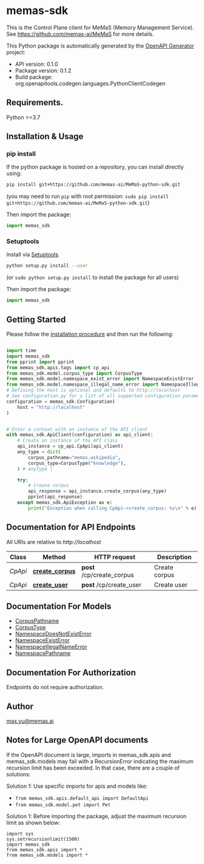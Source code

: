 # memas-sdk
This is the Control Plane client for MeMaS (Memory Management Service). 
See https://github.com/memas-ai/MeMaS for more details.

This Python package is automatically generated by the [OpenAPI Generator](https://openapi-generator.tech) project:

- API version: 0.1.0
- Package version: 0.1.2
- Build package: org.openapitools.codegen.languages.PythonClientCodegen

## Requirements.

Python &gt;&#x3D;3.7

<!-- ## Migration from other generators like python and python-legacy

### Changes
1. This generator uses spec case for all (object) property names and parameter names.
    - So if the spec has a property name like camelCase, it will use camelCase rather than camel_case
    - So you will need to update how you input and read properties to use spec case
2. Endpoint parameters are stored in dictionaries to prevent collisions (explanation below)
    - So you will need to update how you pass data in to endpoints
3. Endpoint responses now include the original response, the deserialized response body, and (todo)the deserialized headers
    - So you will need to update your code to use response.body to access deserialized data
4. All validated data is instantiated in an instance that subclasses all validated Schema classes and Decimal/str/list/tuple/frozendict/NoneClass/BoolClass/bytes/io.FileIO
    - This means that you can use isinstance to check if a payload validated against a schema class
    - This means that no data will be of type None/True/False
        - ingested None will subclass NoneClass
        - ingested True will subclass BoolClass
        - ingested False will subclass BoolClass
        - So if you need to check is True/False/None, instead use instance.is_true_oapg()/.is_false_oapg()/.is_none_oapg()
5. All validated class instances are immutable except for ones based on io.File
    - This is because if properties were changed after validation, that validation would no longer apply
    - So no changing values or property values after a class has been instantiated
6. String + Number types with formats
    - String type data is stored as a string and if you need to access types based on its format like date,
    date-time, uuid, number etc then you will need to use accessor functions on the instance
    - type string + format: See .as_date_oapg, .as_datetime_oapg, .as_decimal_oapg, .as_uuid_oapg
    - type number + format: See .as_float_oapg, .as_int_oapg
    - this was done because openapi/json-schema defines constraints. string data may be type string with no format
    keyword in one schema, and include a format constraint in another schema
    - So if you need to access a string format based type, use as_date_oapg/as_datetime_oapg/as_decimal_oapg/as_uuid_oapg
    - So if you need to access a number format based type, use as_int_oapg/as_float_oapg
7. Property access on AnyType(type unset) or object(dict) schemas
    - Only required keys with valid python names are properties like .someProp and have type hints
    - All optional keys may not exist, so properties are not defined for them
    - One can access optional values with dict_instance['optionalProp'] and KeyError will be raised if it does not exist
    - Use get_item_oapg if you need a way to always get a value whether or not the key exists
        - If the key does not exist, schemas.unset is returned from calling dict_instance.get_item_oapg('optionalProp')
        - All required and optional keys have type hints for this method, and @typing.overload is used
        - A type hint is also generated for additionalProperties accessed using this method
    - So you will need to update you code to use some_instance['optionalProp'] to access optional property
    and additionalProperty values
8. The location of the api classes has changed
    - Api classes are located in your_package.apis.tags.some_api
    - This change was made to eliminate redundant code generation
    - Legacy generators generated the same endpoint twice if it had > 1 tag on it
    - This generator defines an endpoint in one class, then inherits that class to generate
      apis by tags and by paths
    - This change reduces code and allows quicker run time if you use the path apis
        - path apis are at your_package.apis.paths.some_path
    - Those apis will only load their needed models, which is less to load than all of the resources needed in a tag api
    - So you will need to update your import paths to the api classes

### Why are Oapg and _oapg used in class and method names?
Classes can have arbitrarily named properties set on them
Endpoints can have arbitrary operationId method names set
For those reasons, I use the prefix Oapg and _oapg to greatly reduce the likelihood of collisions
on protected + public classes/methods.
oapg stands for OpenApi Python Generator.

### Object property spec case
This was done because when payloads are ingested, they can be validated against N number of schemas.
If the input signature used a different property name then that has mutated the payload.
So SchemaA and SchemaB must both see the camelCase spec named variable.
Also it is possible to send in two properties, named camelCase and camel_case in the same payload.
That use case should be support so spec case is used.

### Parameter spec case
Parameters can be included in different locations including:
- query
- path
- header
- cookie

Any of those parameters could use the same parameter names, so if every parameter
was included as an endpoint parameter in a function signature, they would collide.
For that reason, each of those inputs have been separated out into separate typed dictionaries:
- query_params
- path_params
- header_params
- cookie_params

So when updating your code, you will need to pass endpoint parameters in using those
dictionaries.

### Endpoint responses
Endpoint responses have been enriched to now include more information.
Any response reom an endpoint will now include the following properties:
response: urllib3.HTTPResponse
body: typing.Union[Unset, Schema]
headers: typing.Union[Unset, TODO]
Note: response header deserialization has not yet been added
 -->

## Installation & Usage
### pip install

If the python package is hosted on a repository, you can install directly using:

```sh
pip install git+https://github.com/memas-ai/MeMaS-python-sdk.git
```
(you may need to run `pip` with root permission: `sudo pip install git+https://github.com/memas-ai/MeMaS-python-sdk.git`)

Then import the package:
```python
import memas_sdk
```

### Setuptools

Install via [Setuptools](http://pypi.python.org/pypi/setuptools).

```sh
python setup.py install --user
```
(or `sudo python setup.py install` to install the package for all users)

Then import the package:
```python
import memas_sdk
```

## Getting Started

Please follow the [installation procedure](#installation--usage) and then run the following:

```python

import time
import memas_sdk
from pprint import pprint
from memas_sdk.apis.tags import cp_api
from memas_sdk.model.corpus_type import CorpusType
from memas_sdk.model.namespace_exist_error import NamespaceExistError
from memas_sdk.model.namespace_illegal_name_error import NamespaceIllegalNameError
# Defining the host is optional and defaults to http://localhost
# See configuration.py for a list of all supported configuration parameters.
configuration = memas_sdk.Configuration(
    host = "http://localhost"
)


# Enter a context with an instance of the API client
with memas_sdk.ApiClient(configuration) as api_client:
    # Create an instance of the API class
    api_instance = cp_api.CpApi(api_client)
    any_type = dict(
        corpus_pathname="memas.wikipedia",
        corpus_type=CorpusType("knowledge"),
    ) # anyType | 

    try:
        # Create corpus
        api_response = api_instance.create_corpus(any_type)
        pprint(api_response)
    except memas_sdk.ApiException as e:
        print("Exception when calling CpApi->create_corpus: %s\n" % e)
```

## Documentation for API Endpoints

All URIs are relative to *http://localhost*

Class | Method | HTTP request | Description
------------ | ------------- | ------------- | -------------
*CpApi* | [**create_corpus**](docs/apis/tags/CpApi.md#create_corpus) | **post** /cp/create_corpus | Create corpus
*CpApi* | [**create_user**](docs/apis/tags/CpApi.md#create_user) | **post** /cp/create_user | Create user

## Documentation For Models

 - [CorpusPathname](docs/models/CorpusPathname.md)
 - [CorpusType](docs/models/CorpusType.md)
 - [NamespaceDoesNotExistError](docs/models/NamespaceDoesNotExistError.md)
 - [NamespaceExistError](docs/models/NamespaceExistError.md)
 - [NamespaceIllegalNameError](docs/models/NamespaceIllegalNameError.md)
 - [NamespacePathname](docs/models/NamespacePathname.md)

## Documentation For Authorization

 Endpoints do not require authorization.


## Author

max.yu@memas.ai

## Notes for Large OpenAPI documents
If the OpenAPI document is large, imports in memas_sdk.apis and memas_sdk.models may fail with a
RecursionError indicating the maximum recursion limit has been exceeded. In that case, there are a couple of solutions:

Solution 1:
Use specific imports for apis and models like:
- `from memas_sdk.apis.default_api import DefaultApi`
- `from memas_sdk.model.pet import Pet`

Solution 1:
Before importing the package, adjust the maximum recursion limit as shown below:
```
import sys
sys.setrecursionlimit(1500)
import memas_sdk
from memas_sdk.apis import *
from memas_sdk.models import *
```
